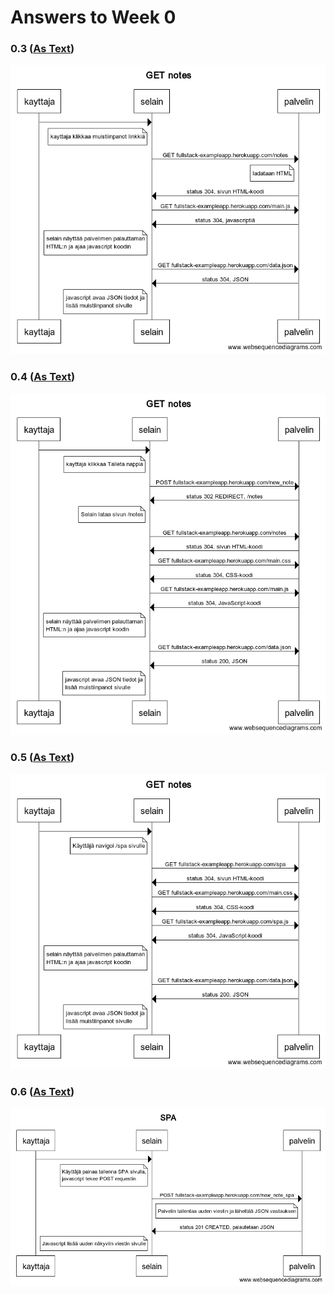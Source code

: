 # Answers to Week 0

### 0.3 ([As Text](0.3.txt))

![Kuva](0.3.png)

### 0.4 ([As Text](0.4.txt))

![Kuva](0.4.png)

### 0.5 ([As Text](0.5.txt))

![Kuva](0.5.png)

### 0.6 ([As Text](0.6.txt))

![Kuva](0.6.png)
